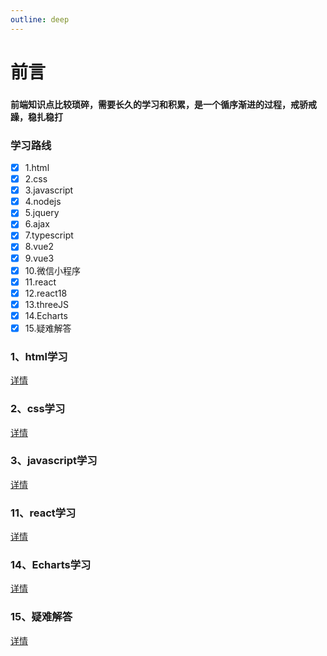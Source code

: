 ```yaml
---
outline: deep
---
```

# 前言
###
#### 前端知识点比较琐碎，需要长久的学习和积累，是一个循序渐进的过程，戒骄戒躁，稳扎稳打

### 学习路线
- [x] 1.html
- [x] 2.css
- [x] 3.javascript
- [x] 4.nodejs
- [x] 5.jquery
- [x] 6.ajax
- [x] 7.typescript
- [x] 8.vue2
- [x] 9.vue3
- [x] 10.微信小程序
- [x] 11.react
- [x] 12.react18
- [x] 13.threeJS
- [x] 14.Echarts
- [x] 15.疑难解答

### 1、html学习
[详情](./html学习.md)
### 2、css学习
[详情](./css学习.md)
### 3、javascript学习
[详情](./js学习.md)
### 11、react学习
[详情](./react学习.md)
### 14、Echarts学习
[详情](./Echarts学习.md)
### 15、疑难解答
[详情](./面试宝典.md)
